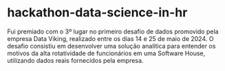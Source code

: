 # hackathon-data-science-in-hr
Fui premiado com o 3º lugar no primeiro desafio de dados promovido pela empresa Data Viking, realizado entre os dias 14 e 25 de maio de 2024. O desafio consistiu em desenvolver uma solução analítica para entender os motivos da alta rotatividade de funcionários em uma Software House, utilizando dados reais fornecidos pela empresa. 
